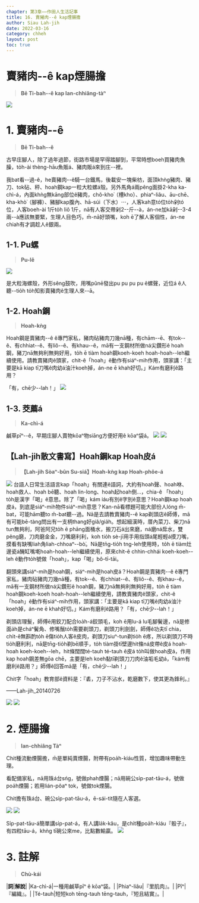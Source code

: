 ```yaml
---
chapter: 第3章——作田人生活記事
title: 16. 賣豬肉--ê kap煙腸擔
author: Siau Lah-jih
date: 2022-03-16
category: chheh
layout: post
toc: true
---
```


# 賣豬肉--ê kap煙腸擔
> **Bē Ti-bah--ê kap Ian-chhiâng-tàⁿ**

![](../too5/17/圖.jpg)


# 1. 賣豬肉--ê
> **Bē Ti-bah--ê**

古早庄腳人，除了過年過節，街路市場是罕得踏腳到，平常時想boeh買豬肉魚臊，to̍h-ài thèng-hāu魚販á、豬肉販á來到庄--裡。

我bat看--過-ê，he賣豬肉--ê騎一台鐵馬，後載安一塊柴枋，面頂khǹg豬肉、豬刀、tok砧、秤、hoah鋼kap一粒大粒螺á殼。另外馬角á兩pêng面掛2-kha ka-chì-á，內面khǹg無kāng部位ê豬肉，chô-kho͘（槽kho͘）、phiaⁿ-liâu、āu-chē、kha-khò͘（腳褲）、豬腳kap腹內、hā-súi（下水）⋯，人客kah意tó位to̍h剁tó位，人客boeh-ài 1斤to̍h liô 1斤，nā有人客交帶剁2--斤--à，án-ne加kā剁--3-4兩--à應該無要緊，生理人目色巧，m̄-nā好頭嘴，koh ē了解人客個性，án-ne chiah有才調趁人ê銀兩。

## 1-1. Pu螺
> **Pu-lê**

![](../too5/17/17-10-1螺仔殼.jpg)

是大粒海螺殼，外形sêng鼓吹，用嘴pûnē發出pu pu pu pu ê螺聲，近位á ê人聽--tio̍h to̍h知影賣豬肉ê生理人來--ā。
## 1-2. Hoah鋼
> **Hoah-kǹg**

Hoah鋼是賣豬肉--ê ê專門家私，豬肉砧豬肉刀幾nā種，有chām--ē、有tok--ê、有chhiat--ê、有liô--ê、有khau--ê，mā有一支鋼材所做ná尖鑽形ê hoah鋼，豬刀nā無夠利無夠好用，to̍h ē tiàm hoah鋼koeh-koeh hoah-hoah--leh繼續使用。請教賣豬肉ê頭家，chit-ê「hoah」ê動作有siáⁿ-mih作用，頭家講：「主要是kā kiap tī刀嘴ê肉幼á油汁koeh掉，án-ne ē khah好切。」Kám有磨利ê路用？

「有，chē少--lah！」
![](../too5/17/17-10-2砉鋼.jpg)

## 1-3. 茭薦á
> **Ka-chì-á**

鹹草pīⁿ--ê，早期庄腳人賣物kōaⁿ物siāng方便好用ê kōaⁿ袋á。
![](../too5/17/17-10-3加薦仔竹塘.jpg)
![](../too5/17/17-10-4茭薦.jpg)

## 【Lah-jih散文書寫】Hoah鋼kap Hoah皮á
> **【Lah-jih Sòaⁿ-bûn Su-siá】Hoah-kǹg kap Hoah-phôe-á**
     
![](../too5/17/17-39-4砉鋼.jpg)
台語人日常生活語言kap「hoah」有關連ê語詞，大約有hoah聲、hoah咻、hoah救人、hoah bē聽、hoah lin-long、hoah起hoah倒…，chia-ê 「hoah」 to̍h是漢字「喝」ê意思。除了「喝」kám iáu有別ê字別ê意思？Hoah鋼kap hoah皮á，到底是siáⁿ-mih物件siáⁿ-mih意思？Kan-nā看標題可能大部份人lóng m̄-bat，可能hām聽to m̄-bat聽--過。Nā是去請教賣豬肉--ê kap剃頭店ê師傅，mā有可能bē-tàng問出有一支柄thang好giâ/gia̍h。想起細漢時，厝內菜刀、柴刀nā tun無夠利，阿爸阿兄to̍h ē phāng面桶水，搬刀石á出來磨，ná磨ná戽水，雙pêng磨，刀肉磨金金，刀嘴磨利利，koh tio̍h sè-jī用手用指頭á尾輕輕á摸刀嘴，摸看有缺嘴liah角liah-chhoaⁿ--bò͘。Nā是tn̄g-tio̍h tng-leh使用時，to̍h ē tiàm灶邊瓷á醃缸嘴墘hoah-hoah--leh繼續使用，原來chit-ê chhìn-chhái koeh-koeh--leh ê動作to̍h號做「hoah」，kap「喝」bô-tī-tāi。

翻頭來講siáⁿ-mih是hoah鋼，siáⁿ-mih是hoah皮á？Hoah鋼是賣豬肉--ê ê專門家私，豬肉砧豬肉刀幾nā種，有tok--ê、有chhiat--ê、有liô--ê、有khau--ê，mā有一支鋼材所做ná尖鑽形ê hoah鋼，豬刀nā無夠利無夠好用，to̍h ē tiàm hoah鋼koeh-koeh hoah-hoah--leh繼續使用，請教賣豬肉ê頭家，chit-ê「hoah」ê動作有siáⁿ-mih作用，頭家講：「主要是kā kiap tī刀嘴ê肉幼á油汁koeh掉，án-ne ē khah好切。」Kám有磨利ê路用？「有，chē少--lah！」

剃頭店理髮，師傅ē用鉸刀配合loa̍h-á鉸頭毛，koh ē用lu-á lu毛腳鬢邊，nā是修面a̍h是cháⁿ鬢角、修嘴鬚to̍h需要剃頭刀，剃頭刀利劍劍，師傅ê功夫tī chia，chi̍t-ē無斟酌to̍h ē傷tio̍h人客ê皮肉，剃頭刀siuⁿ-tun剃tio̍h ē疼，所以剃頭刀不時tio̍h磨利利，nā是tn̄g-tio̍h剃bē順手，to̍h tiàm掛tī壁邊hit條ná皮帶ê皮á hoah-hoah koeh-koeh--leh，hit條闊闊té-tauh té-tauh ê皮á to̍h叫做hoah皮á，作用kap hoah鋼差無gōa chē，主要是leh koeh黏tī剃頭刀刀肉ê油垢毛幼á，「kám有磨利ê路用？」師傅ê回答mā是「有，chē少--lah！」

Chit字「hoah」教育部ê資料是：『砉，刀子不沾水，乾磨數下，使其更為鋒利。』

——Lah-jih_20140726

![](../too5/17/17-39-5砉皮仔.jpg)
![](../too5/17/17-39-5a砉皮.jpg)


# 2. 煙腸擔
> **Ian-chhiâng Tàⁿ**

Chit種流動煙腸擔，m̄是單純賣煙腸，附帶有poa̍h-kiáu性質，增加趣味帶動生理。

看配備家私，nā用珠á台sńg，號做phah煙腸；nā用碗公si̍p-pat-tāu-á，號做poa̍h煙腸；若用lián-pôaⁿ tok，號做tok煙腸。

Chit擔有珠á台、碗公si̍p-pat-tāu-á，ē-sái-tit隨在人客選。

![](../too5/17/17-38-1.jpg)
![](../too5/17/17-38-2.jpg)

Si̍p-pat-tāu-á簡單講si̍p-pat-á，有人講la̍k-kâu，是chi̍t種poa̍h-kiáu『骰子』，有四粒tāu-á，khǹg tī碗公來me，比點數輸贏。
![](../too5/17/17-38-3十八骰仔.jpg)

# 3. 註解
> **Chù-kái**

|**詞**|**解說**|
|Ka-chì-á|一種用鹹草pīⁿ ê kōaⁿ袋。|
|Phiaⁿ-liâu|『里肌肉』。|
|Pīⁿ|『編織』。|
|Té-tauh|短短koh tēng-tauh tēng-tauh，『短且結實』。|